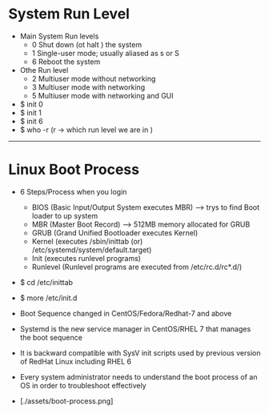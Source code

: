 # System Run Level

- Main System Run levels
  - 0 Shut down (ot halt ) the system
  - 1 Single-user mode; usually aliased as s or S
  - 6 Reboot the system
- Othe Run level
  - 2 Multiuser mode without networking
  - 3 Multiuser mode with networking
  - 5 Multiuser mode with networking and GUI
- \$ init 0
- \$ init 1
- \$ init 6
- \$ who -r (r -> which run level we are in )

---

# Linux Boot Process

- 6 Steps/Process when you login
  - BIOS (Basic Input/Output System executes MBR) --> trys to find Boot loader to up system
  - MBR (Master Boot Record) --> 512MB memory allocated for GRUB
  - GRUB (Grand Unified Bootloader executes Kernel)
  - Kernel (executes /sbin/inittab (or) /etc/systemd/system/default.target)
  - Init (executes runlevel programs)
  - Runlevel (Runlevel programs are executed from /etc/rc.d/rc\*.d/)
- \$ cd /etc/inittab
- \$ more /etc/init.d

- Boot Sequence changed in CentOS/Fedora/Redhat-7 and above
- Systemd is the new service manager in CentOS/RHEL 7 that manages the boot sequence
- It is backward compatible with SysV init scripts used by previous version of RedHat Linux including RHEL 6
- Every system administrator needs to understand the boot process of an OS in order to troubleshoot effectively
- [./assets/boot-process.png]

